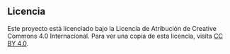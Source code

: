 ## Licencia

Este proyecto está licenciado bajo la Licencia de Atribución de Creative Commons 4.0 Internacional. Para ver una copia de esta licencia, visita [CC BY 4.0](https://creativecommons.org/licenses/by/4.0/legalcode).
